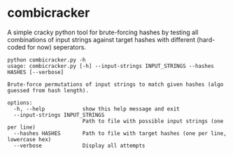 # combicracker
A simple cracky python tool for brute-forcing hashes by testing all combinations of input strings against target hashes with different (hard-coded for now) seperators.

```
python combicracker.py -h                                                       
usage: combicracker.py [-h] --input-strings INPUT_STRINGS --hashes HASHES [--verbose]

Brute-force permutations of input strings to match given hashes (algo guessed from hash length).

options:
  -h, --help            show this help message and exit
  --input-strings INPUT_STRINGS
                        Path to file with possible input strings (one per line)
  --hashes HASHES       Path to file with target hashes (one per line, lowercase hex)
  --verbose             Display all attempts
                                            
```
